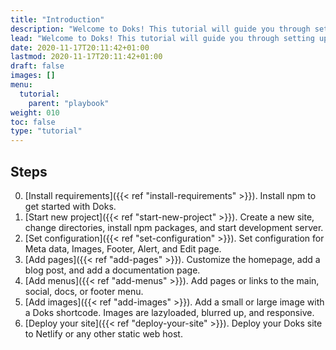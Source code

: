 ```yaml
---
title: "Introduction"
description: "Welcome to Doks! This tutorial will guide you through setting up and deploying your first Doks site."
lead: "Welcome to Doks! This tutorial will guide you through setting up and deploying your first Doks site."
date: 2020-11-17T20:11:42+01:00
lastmod: 2020-11-17T20:11:42+01:00
draft: false
images: []
menu:
  tutorial:
    parent: "playbook"
weight: 010
toc: false
type: "tutorial"
---
```


## Steps

0. [Install requirements]({{< ref "install-requirements" >}}). Install npm to get started with Doks.
1. [Start new project]({{< ref "start-new-project" >}}). Create a new site, change directories, install npm packages, and start development server.
2. [Set configuration]({{< ref "set-configuration" >}}). Set configuration for Meta data, Images, Footer, Alert, and Edit page.
3. [Add pages]({{< ref "add-pages" >}}). Customize the homepage, add a blog post, and add a documentation page.
4. [Add menus]({{< ref "add-menus" >}}). Add pages or links to the main, social, docs, or footer menu.
5. [Add images]({{< ref "add-images" >}}). Add a small or large image with a Doks shortcode. Images are lazyloaded, blurred up, and responsive.
6. [Deploy your site]({{< ref "deploy-your-site" >}}). Deploy your Doks site to Netlify or any other static web host.
